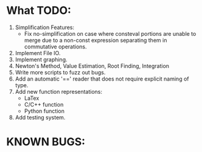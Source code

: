 # What TODO:

1. Simplification Features:
    - Fix no-simplification on case where consteval portions are unable to merge due to a non-const expression separating them in commutative operations.
2. Implement File IO.
3. Implement graphing.
4. Newton's Method, Value Estimation, Root Finding, Integration
5. Write more scripts to fuzz out bugs.
6. Add an automatic '==' reader that does not require explicit naming of type.
7. Add new function representations:
    - LaTex
    - C/C++ function
    - Python function
8. Add testing system.

# KNOWN BUGS:



